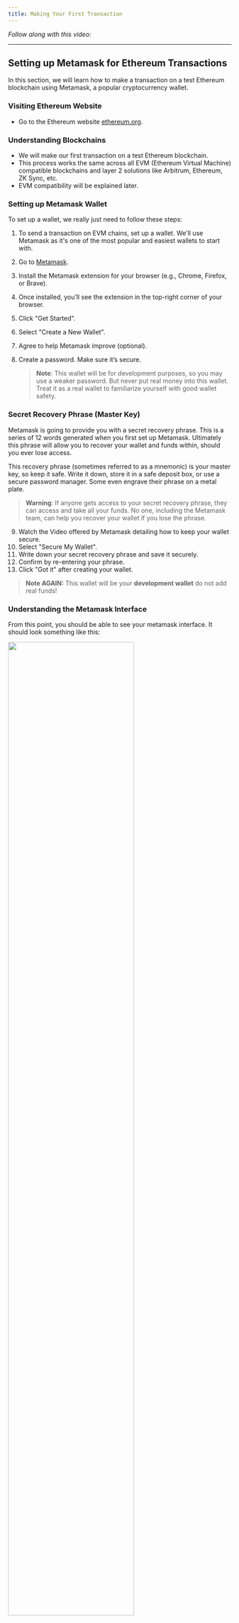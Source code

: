 ```yaml
---
title: Making Your First Transaction
---
```


_Follow along with this video:_

---

## Setting up Metamask for Ethereum Transactions

In this section, we will learn how to make a transaction on a test Ethereum blockchain using Metamask, a popular cryptocurrency wallet.

### Visiting Ethereum Website

- Go to the Ethereum website [ethereum.org](https://ethereum.org).

### Understanding Blockchains

- We will make our first transaction on a test Ethereum blockchain.
- This process works the same across all EVM (Ethereum Virtual Machine) compatible blockchains and layer 2 solutions like Arbitrum, Ethereum, ZK Sync, etc.
- EVM compatibility will be explained later.

### Setting up Metamask Wallet

To set up a wallet, we really just need to follow these steps:

1. To send a transaction on EVM chains, set up a wallet. We'll use Metamask as it's one of the most popular and easiest wallets to start with.
2. Go to [Metamask](https://metamask.io).
3. Install the Metamask extension for your browser (e.g., Chrome, Firefox, or Brave).
4. Once installed, you’ll see the extension in the top-right corner of your browser.
5. Click "Get Started".
6. Select "Create a New Wallet".
7. Agree to help Metamask improve (optional).
8. Create a password. Make sure it’s secure.

   > **Note**: This wallet will be for development purposes, so you may use a weaker password. But never put real money into this wallet. Treat it as a real wallet to familiarize yourself with good wallet safety.

### Secret Recovery Phrase (Master Key)

Metamask is going to provide you with a secret recovery phrase. This is a series of 12 words generated when you first set up Metamask. Ultimately this phrase will allow you to recover your wallet and funds within, should you ever lose access.

This recovery phrase (sometimes referred to as a mnemonic) is your master key, so keep it safe. Write it down, store it in a safe deposit box, or use a secure password manager. Some even engrave their phrase on a metal plate.

> **Warning**: If anyone gets access to your secret recovery phrase, they can access and take all your funds. No one, including the Metamask team, can help you recover your wallet if you lose the phrase.

9. Watch the Video offered by Metamask detailing how to keep your wallet secure.
10. Select "Secure My Wallet".
11. Write down your secret recovery phrase and save it securely.
12. Confirm by re-entering your phrase.
13. Click "Got it" after creating your wallet.

> **Note AGAIN:** This wallet will be your **development wallet** do not add real funds!

### Understanding the Metamask Interface

From this point, you should be able to see your metamask interface. It should look something like this:

<img src="/blockchain-basics/05-first-transaction/first-transaction1.png" width="75%" height="auto">

You can Pin Metamask to the top of your browser for easy access to this view in future.

A couple things to note:

1. In Metamask, you can create multiple accounts. Each account has a different address. You can do this by selected `Create Account` from the menu in the top right.~~~~
2. All accounts created in Metamask share the same secret phrase but have different private keys.

   **Note**: Access to the secret phrase grants control to all accounts, while access to a private key only grants control to a single account.

### Selecting a Network

Near the top of the Metamask interface, you’ll see “Ethereum Mainnet”. Click on it to see all the networks that Metamask can access.

Ethereum Mainnet is a live blockchain where real money is used. For the purposes of this course, we're not going to be working with Ethereum Mainnet. Instead, we'll be leveraging a testnet, a development chain used for creating and testing smart contracts.

In addition to this, we'll also be covering how to test and deploy on a _local_ chain, which we'll quickly learn is the _preferred_ way to test our code in most circumstances!

By toggling the `show test networks` option, we can see which testnets come included by default.

<img src="/blockchain-basics/05-first-transaction/first-transaction2.png" width="75%" height="auto">

We're able to switch networks simply by clicking on any network on the available list. Try out Sepolia!

> Do note - Testnets change often, they're run out of the goodness in people's hearts. If a particular testnet is unavailable or changes, please checkout the course GitHub repo or the section Updates area on Updraft for the latest testnet.

Just like Mainnets, testnets have blockexplorers available to us as well. We can navigate to [**Sepolia Etherscan**](https://sepolia.etherscan.io/) to see records of all the transactions that are happening on Sepolia.

### First Transaction

In order to experience your first transaction, we're going to navigate to a `faucet`. Faucets are services which allow you to claim some free `testEth` (in our case SepoliaEth) and use it in development.

[**Sepolia Faucet**](https://faucets.chain.link/sepolia)

<img src="/blockchain-basics/05-first-transaction/first-transaction3.png" width="75%" height="auto">

From this page you can connect your wallet with the click of a button. Once clicked, agree to the terms of service and select `Metamask`.

<img src="/blockchain-basics/05-first-transaction/first-transaction4.png" width="75%" height="auto">

Your Metamask should pop up and give you the option to select your account, following by a confirmation to connect your wallet.

<img src="/blockchain-basics/05-first-transaction/first-transaction5.png" width="75%" height="auto">
<img src="/blockchain-basics/05-first-transaction/first-transaction6.png" width="75%" height="auto">

In order to request testnet native tokens (like SepoliaEth) you'll need to verify your GitHub account. One that's done, you should be ready to send your request!

<img src="/blockchain-basics/05-first-transaction/first-transaction7.png" width="75%" height="auto">

After a brief delay we should see something like this!

<img src="/blockchain-basics/05-first-transaction/first-transaction8.png" width="75%" height="auto">

I encourage you to click the transaction hash, you'll be brought to Sepolia Etherscan and provided a tonne of information about the details of your transaction. Additionally, you should be able to open up your Metamask wallet and confirm you did indeed receive your requested Sepolia Eth!

<img src="/blockchain-basics/05-first-transaction/first-transaction9.png" width="75%" height="auto">

Try toggling your Metamask wallet between networks now, you'll notice that it's only on Sepolia that you've gained your test ETH. If you want to practice further, there are additional testnet blockchains with faucets available for you to try.

### Transaction Details

Taking a brief look at some of the details of our transaction on Etherscan, we're given a lot of insight. Understanding these properties is a fundamental part of being a blockchain developer. Some of the basic details include:

- Transaction Hash - This is a unique idenfier for our transaction
- From - the originating address of the transaction request
- To - the address a transaction was sent to
- Value - any funds included with the transaction
- Gas - the cost of the transaction to execute, we'll be looking into gas more closely in the next lesson.

<img src="/blockchain-basics/05-first-transaction/first-transaction10.png" width="75%" height="auto">

### Wrap Up

Congratulations! You've just sent your first transaction! You should be really proud. In the next lesson we're going to dive into the details of that transaction in an introduction to gas fees!

